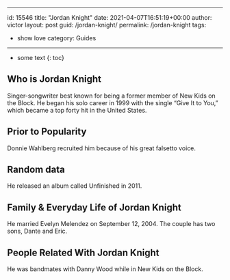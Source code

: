  ---
id: 15546
title: "Jordan Knight"
date: 2021-04-07T16:51:19+00:00
author: victor
layout: post
guid: /jordan-knight/
permalink: /jordan-knight
tags:
 - show love
category: Guides
---

* some text
{: toc}

## Who is Jordan Knight

Singer-songwriter best known for being a former member of New Kids on the Block. He began his solo career in 1999 with the single &#8220;Give It to You,&#8221; which became a top forty hit in the United States. 

## Prior to Popularity

Donnie Wahlberg recruited him because of his great falsetto voice. 

## Random data

He released an album called Unfinished in 2011. 

## Family & Everyday Life of Jordan Knight

He married Evelyn Melendez on September 12, 2004. The couple has two sons, Dante and Eric. 

## People Related With Jordan Knight

He was bandmates with Danny Wood while in New Kids on the Block. 
 